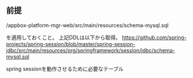 ## 前提
/appbox-platform-mgr-web/src/main/resources/schema-mysql.sql

を適用しておくこと。
上記DDLは以下から取得。
https://github.com/spring-projects/spring-session/blob/master/spring-session-jdbc/src/main/resources/org/springframework/session/jdbc/schema-mysql.sql

spring sessionを動作させるために必要なテーブル


